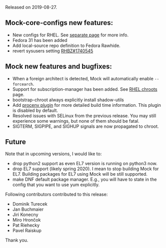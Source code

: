 Released on 2019-08-27.

## Mock-core-configs new features:

 * New configs for RHEL. See [separate page](Feature-rhelchroots) for more info.
 * Fedora 31 has been added
 * Add local-source repo definition to Fedora Rawhide.
 * revert sysusers setting [RHBZ#1740545](https://bugzilla.redhat.com/show_bug.cgi?id=1737469)

## Mock new features and bugfixes:

 * When a foreign architect is detected, Mock will automatically enable `--forcearch`.
 * Support for subscription-manager has been added. See [RHEL chroots](Feature-rhelchroots) page.
 * bootstrap-chroot always explicitly install shadow-utils
 * Add [procenv plugin](Plugin-ProcEnv.md) for more detailed build time information. This plugin is disabled by default.
 * Resolved issues with SELinux from the previous release. You may still experience some warnings, but none of them should be fatal.
 * SIGTERM, SIGPIPE, and SIGHUP signals are now propagated to chroot.

## Future

Note that in upcoming versions, I would like to:

 * drop python2 support as even EL7 version is running on python3 now.
 * drop EL7 support (likely spring 2020). I mean to stop building Mock for EL7. Building packages for EL7 using Mock will be still supported.
 * make DNF default package manager. E.g., you will have to state in the config that you want to use yum explicitly.

Following contributors contributed to this release:

* Dominik Turecek
* Jan Buchmaier
* Jiri Konecny
* Miro Hrončok
* Pat Riehecky
* Pavel Raiskup

Thank you.

